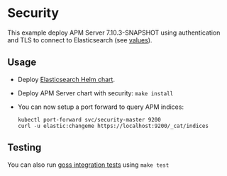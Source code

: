 # Security

This example deploy APM Server 7.10.3-SNAPSHOT using authentication and TLS to connect to
Elasticsearch (see [values][]).


## Usage

* Deploy [Elasticsearch Helm chart][].

* Deploy APM Server chart with security: `make install`

* You can now setup a port forward to query APM indices:

  ```
  kubectl port-forward svc/security-master 9200
  curl -u elastic:changeme https://localhost:9200/_cat/indices
  ```


## Testing

You can also run [goss integration tests][] using `make test`


[elasticsearch helm chart]: https://github.com/elastic/helm-charts/tree/7.10/elasticsearch/examples/security/
[goss integration tests]: https://github.com/elastic/helm-charts/tree/7.10/apm-server/examples/security/test/goss.yaml
[values]: https://github.com/elastic/helm-charts/tree/7.10/apm-server/examples/security/values.yaml
